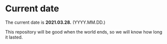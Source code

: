 # Current date

The current date is **2021.03.28.** (YYYY.MM.DD.)

This repository will be good when the world ends, so we will know how long it lasted.